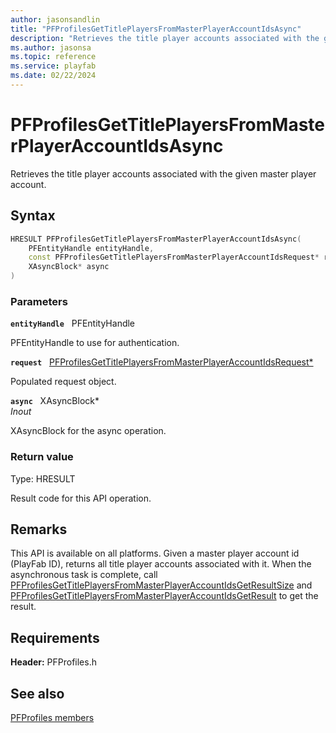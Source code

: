 ```yaml
---
author: jasonsandlin
title: "PFProfilesGetTitlePlayersFromMasterPlayerAccountIdsAsync"
description: "Retrieves the title player accounts associated with the given master player account."
ms.author: jasonsa
ms.topic: reference
ms.service: playfab
ms.date: 02/22/2024
---
```


# PFProfilesGetTitlePlayersFromMasterPlayerAccountIdsAsync  

Retrieves the title player accounts associated with the given master player account.  

## Syntax  
  
```cpp
HRESULT PFProfilesGetTitlePlayersFromMasterPlayerAccountIdsAsync(  
    PFEntityHandle entityHandle,  
    const PFProfilesGetTitlePlayersFromMasterPlayerAccountIdsRequest* request,  
    XAsyncBlock* async  
)  
```  
  
### Parameters  
  
**`entityHandle`** &nbsp; PFEntityHandle  
  
PFEntityHandle to use for authentication.  
  
**`request`** &nbsp; [PFProfilesGetTitlePlayersFromMasterPlayerAccountIdsRequest*](../../pfprofilestypes/structs/pfprofilesgettitleplayersfrommasterplayeraccountidsrequest.md)  
  
Populated request object.  
  
**`async`** &nbsp; XAsyncBlock*  
*_Inout_*  
  
XAsyncBlock for the async operation.  
  
  
### Return value
Type: HRESULT
  
Result code for this API operation.
  
## Remarks  
  
This API is available on all platforms. Given a master player account id (PlayFab ID), returns all title player accounts associated with it. When the asynchronous task is complete, call [PFProfilesGetTitlePlayersFromMasterPlayerAccountIdsGetResultSize](pfprofilesgettitleplayersfrommasterplayeraccountidsgetresultsize.md) and [PFProfilesGetTitlePlayersFromMasterPlayerAccountIdsGetResult](pfprofilesgettitleplayersfrommasterplayeraccountidsgetresult.md) to get the result.
  
## Requirements  
  
**Header:** PFProfiles.h
  
## See also  
[PFProfiles members](../pfprofiles_members.md)  

  
  
